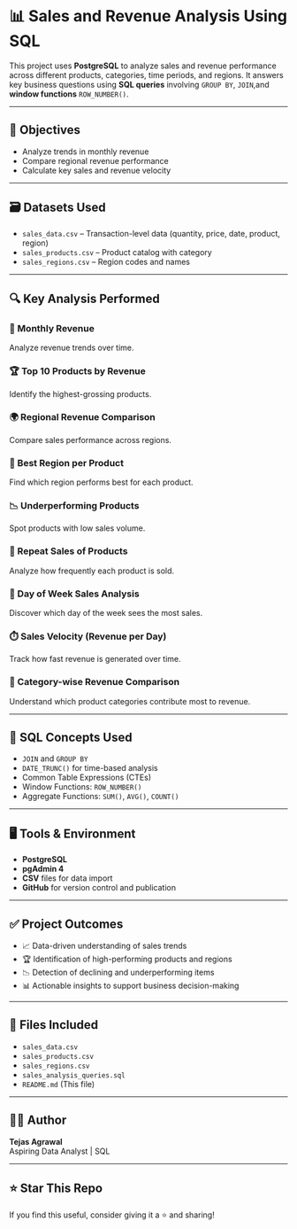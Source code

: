 # 📊 Sales and Revenue Analysis Using SQL

This project uses **PostgreSQL** to analyze sales and revenue performance across different products, categories, time periods, and regions. It answers key business questions using **SQL queries** involving `GROUP BY`, `JOIN`,and **window functions**  `ROW_NUMBER()`.

---

## 🎯 Objectives

- Analyze trends in monthly revenue
- Compare regional revenue performance
- Calculate key sales  and revenue velocity

---

## 🗃️ Datasets Used

- `sales_data.csv` – Transaction-level data (quantity, price, date, product, region)
- `sales_products.csv` – Product catalog with category
- `sales_regions.csv` – Region codes and names

---

## 🔍 Key Analysis Performed

### 📅 Monthly Revenue  
Analyze revenue trends over time.

### 🏆 Top 10 Products by Revenue  
Identify the highest-grossing products.

### 🌍 Regional Revenue Comparison  
Compare sales performance across regions.

### 🏪 Best Region per Product  
Find which region performs best for each product.

### 📉 Underperforming Products  
Spot products with low sales volume.

### 🔁 Repeat Sales of Products  
Analyze how frequently each product is sold.

### 📆 Day of Week Sales Analysis  
Discover which day of the week sees the most sales.

### ⏱️ Sales Velocity (Revenue per Day)  
Track how fast revenue is generated over time.

### 📂 Category-wise Revenue Comparison  
Understand which product categories contribute most to revenue.

---

## 🧠 SQL Concepts Used

- `JOIN` and `GROUP BY`
- `DATE_TRUNC()` for time-based analysis
- Common Table Expressions (CTEs)
- Window Functions: `ROW_NUMBER()`
- Aggregate Functions: `SUM()`, `AVG()`, `COUNT()`

---

## 🖥️ Tools & Environment

- **PostgreSQL**
- **pgAdmin 4**
- **CSV** files for data import
- **GitHub** for version control and publication

---

## ✅ Project Outcomes

- 📈 Data-driven understanding of sales trends
- 🏆 Identification of high-performing products and regions
- 📉 Detection of declining and underperforming items
- 📊 Actionable insights to support business decision-making

---

## 📂 Files Included

- `sales_data.csv`
- `sales_products.csv`
- `sales_regions.csv`
- `sales_analysis_queries.sql`
- `README.md` (This file)

---

## 🙋‍♂️ Author

**Tejas Agrawal**  
Aspiring Data Analyst | SQL

---

## ⭐ Star This Repo  
If you find this useful, consider giving it a ⭐ and sharing!
